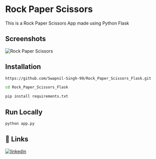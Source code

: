 
# Rock Paper Scissors

This is a Rock Paper Scissors App made using Python Flask

## Screenshots

![Rock Paper Scissors](https://i.postimg.cc/brDdRpjz/image.png)


## Installation


```bash
https://github.com/Swapnil-Singh-99/Rock_Paper_Scissors_Flask.git
```
```bash
cd Rock_Paper_Scissors_Flask
```
```bash
pip install requirements.txt
```

## Run Locally

```bash
python app.py
```  

## 🔗 Links
[![linkedin](https://img.shields.io/badge/linkedin-0A66C2?style=for-the-badge&logo=linkedin&logoColor=white)](https://www.linkedin.com/in/swapnilsingh99/)

